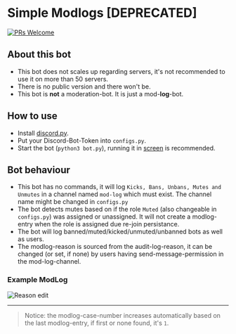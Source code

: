 # Simple Modlogs [DEPRECATED]
[![PRs Welcome](https://img.shields.io/badge/PRs-welcome-brightgreen.svg?style=flat-square)](https://github.com/nerrixDE/simple-modlogs/fork) 
## About this bot
- This bot does not scales up regarding servers, it's not recommended to use it on more than 50 servers.
- There is no public version and there won't be.
- This bot is **not** a moderation-bot. It is just a mod-**log**-bot.
## How to use
- Install [discord.py](https://github.com/rapptz/discord.py).
- Put your Discord-Bot-Token into `configs.py`.
- Start the bot (`python3 bot.py`), running it in [screen](https://linux.die.net/man/1/screen) is recommended.
## Bot behaviour
- This bot has no commands, it will log `Kicks, Bans, Unbans, Mutes and Unmutes` in a channel named `mod-log` which must exist. The channel name might be changed in `configs.py`
- The bot detects mutes based on if the role `Muted` (also changeable in `configs.py`) was assigned or unassigned. It will not create a modlog-entry when the role is assigned due re-join persistance.
- The bot will log banned/muted/kicked/unmuted/unbanned bots as well as users.
- The modlog-reason is sourced from the audit-log-reason, it can be changed (or set, if none) by users having send-message-permission in the mod-log-channel.
### Example ModLog
![Reason edit](https://i.imgur.com/mNOuJbW.png)

_____________
> Notice: the modlog-case-number increases automatically based on the last modlog-entry, if first or none found, it's `1`.
